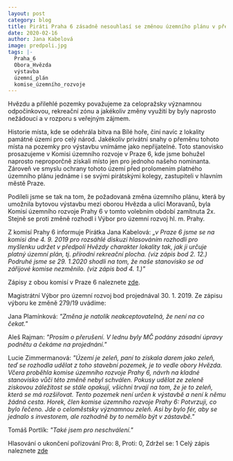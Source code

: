 ```yaml
---
layout: post
category: blog
title: Piráti Praha 6 zásadně nesouhlasí se změnou územního plánu v předpolí obory Hvězda.
date: 2020-02-16
author: Jana Kabelová
image: predpoli.jpg
tags: |-
  Praha_6
  Obora_Hvězda
  výstavba
  územní_plán
  komise_územního_rozvoje
---
```

Hvězdu a přilehlé pozemky považujeme za celopražsky významnou odpočinkovou, rekreační zónu a jakékoliv změny využití by byly naprosto nežádoucí a v rozporu s veřejným zájmem.

Historie místa, kde se odehrála bitva na Bílé hoře, činí navíc z lokality památné území pro celý národ. Jakékoliv privátní snahy o přeměnu tohoto místa na pozemky pro výstavbu vnímáme jako nepřijatelné. Toto stanovisko prosazujeme v Komisi územního rozvoje v Praze 6, kde jsme bohužel naprosto neproporčně získali místo jen pro jednoho našeho nominanta. Zároveň ve smyslu ochrany tohoto území před prolomením platného územního plánu jednáme i se svými pirátskými kolegy, zastupiteli v hlavním městě Praze.

Podíleli jsme se tak na tom, že požadovaná změna územního plánu, která by umožnila bytovou výstavbu mezi oborou Hvězda a ulicí Moravanů, byla Komisí územního rozvoje Prahy 6 v tomto volebním období zamítnuta 2x. Stejně se proti změně rozhodl i Výbor pro územní rozvoj hl. m. Prahy.

Z komisí Prahy 6 informuje Pirátka Jana Kabelová: _„v Praze 6 jsme se na komisi dne 4. 9. 2019 pro rozsáhlé diskuzi hlasováním rozhodli pro myšlenku udržet v předpolí Hvězdy charakter lokality tak, jak ji určuje platný územní plán, tj. přírodní rekreační plocha. (viz zápis bod 2. 12.)
Podruhé jsme se 29. 1.2020 shodli na tom, že naše stanovisko se od zářijové komise nezměnilo. (viz zápis bod 4. 1.)"_

Zápisy z obou komisí v Praze 6 naleznete [zde](https://www.praha6.cz/komise_zapisy?Cislo=409&vo=1822&Komise=Komise+%FAzemn%EDho+rozvoje).

Magistrátní Výbor pro územní rozvoj bod projednával 30. 1. 2019. Ze zápisu výboru ke změně 279/19 uvádíme:

Jana Plamínková: _"Změna je natolik neakceptovatelná, že není na co čekat."_

Aleš Rajman: _"Prosím o přerušení. V lednu byly MČ podány zásadní úpravy podnětu a čekáme na projednání."_

Lucie Zimmermanová: _"Území je zeleň, paní to získala darem jako zeleň, teď se rozhodla udělat z toho stavební pozemek, je to vedle obory Hvězda. Včera proběhla komise územního rozvoje Prahy 6, návrh na kladné stanovisko vůči této změně nebyl schválen. Pokusy udělat ze zeleně ziskovou záležitost se stále opakují, všichni trvají na tom, že je to zeleň, která se má rozšiřovat. Tento pozemek není určen k výstavbě a není k němu žádná cesta.
Horek, člen komise územního rozvoje Prahy 6: Potvrzuji, co bylo řečeno. Jde o celoměstsky významnou zeleň. Asi by bylo fér, aby se jednalo s investorem, ale rozhodně by to nemělo být v zástavbě."_

Tomáš Portlík: _"Také jsem pro neschválení."_

Hlasování o ukončení pořizování Pro: 8, Proti: 0, Zdržel se: 1
Celý zápis naleznete [zde](http://www.praha.eu/…/vybor_pro_uzemni_rozvoj_uz…/index.html)
